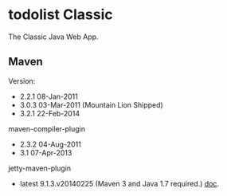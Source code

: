 todolist Classic
================

The Classic Java Web App. 


Maven
-----

Version: 

 - 2.2.1 08-Jan-2011
 - 3.0.3 03-Mar-2011 (Mountain Lion Shipped) 
 - 3.2.1 22-Feb-2014

maven-compiler-plugin 

  - 2.3.2 04-Aug-2011
  - 3.1   07-Apr-2013

jetty-maven-plugin

  - latest 9.1.3.v20140225 (Maven 3 and Java 1.7 required.) [doc][jettydoc].       


[jettydoc]:http://www.eclipse.org/jetty/documentation/current/jetty-maven-plugin.html

